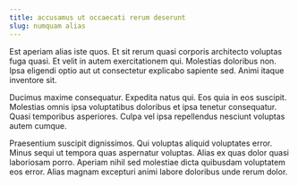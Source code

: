 ```yaml
---
title: accusamus ut occaecati rerum deserunt
slug: numquam alias
---
```


Est aperiam alias iste quos. Et sit rerum quasi corporis architecto voluptas fuga quasi. Et velit in autem exercitationem qui. Molestias doloribus non. Ipsa eligendi optio aut ut consectetur explicabo sapiente sed. Animi itaque inventore sit.

Ducimus maxime consequatur. Expedita natus qui. Eos quia in eos suscipit. Molestias omnis ipsa voluptatibus doloribus et ipsa tenetur consequatur. Quasi temporibus asperiores. Culpa vel ipsa repellendus nesciunt voluptas autem cumque.

Praesentium suscipit dignissimos. Qui voluptas aliquid voluptates error. Minus sequi ut tempora quas aspernatur voluptas. Alias ex quas dolor quasi laboriosam porro. Aperiam nihil sed molestiae dicta quibusdam voluptatem eos error. Alias magnam excepturi animi labore doloribus unde rerum dolor.
